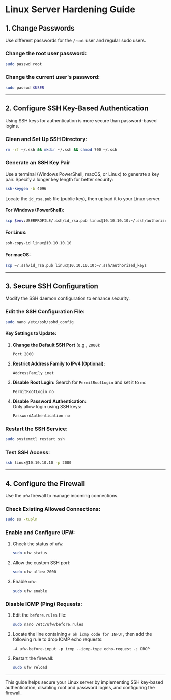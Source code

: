 # Linux Server Hardening Guide

## 1. Change Passwords

Use different passwords for the `/root` user and regular sudo users.

### Change the root user password:
```bash
sudo passwd root
```

### Change the current user's password:
```bash
sudo passwd $USER
```

---

## 2. Configure SSH Key-Based Authentication

Using SSH keys for authentication is more secure than password-based logins.

### Clean and Set Up SSH Directory:
```bash
rm -rf ~/.ssh && mkdir ~/.ssh && chmod 700 ~/.ssh
```

### Generate an SSH Key Pair
Use a terminal (Windows PowerShell, macOS, or Linux) to generate a key pair. Specify a longer key length for better security:
```bash
ssh-keygen -b 4096
```

Locate the `id_rsa.pub` file (public key), then upload it to your Linux server.

#### **For Windows (PowerShell):**
```bash
scp $env:USERPROFILE/.ssh/id_rsa.pub linux@10.10.10.10:~/.ssh/authorized_keys
```

#### **For Linux:**
```bash
ssh-copy-id linux@10.10.10.10
```

#### **For macOS:**
```bash
scp ~/.ssh/id_rsa.pub linux@10.10.10.10:~/.ssh/authorized_keys
```

---

## 3. Secure SSH Configuration

Modify the SSH daemon configuration to enhance security.

### Edit the SSH Configuration File:
```bash
sudo nano /etc/ssh/sshd_config
```

#### Key Settings to Update:
1. **Change the Default SSH Port** (e.g., `2000`):
   ```plaintext
   Port 2000
   ```

2. **Restrict Address Family to IPv4 (Optional):**
   ```plaintext
   AddressFamily inet
   ```

3. **Disable Root Login:**
   Search for `PermitRootLogin` and set it to `no`:
   ```plaintext
   PermitRootLogin no
   ```

4. **Disable Password Authentication:**  
   Only allow login using SSH keys:
   ```plaintext
   PasswordAuthentication no
   ```

### Restart the SSH Service:
```bash
sudo systemctl restart ssh
```

### Test SSH Access:
```bash
ssh linux@10.10.10.10 -p 2000
```

---

## 4. Configure the Firewall

Use the `ufw` firewall to manage incoming connections.

### Check Existing Allowed Connections:
```bash
sudo ss -tupln
```

### Enable and Configure UFW:
1. Check the status of `ufw`:
   ```bash
   sudo ufw status
   ```

2. Allow the custom SSH port:
   ```bash
   sudo ufw allow 2000
   ```

3. Enable `ufw`:
   ```bash
   sudo ufw enable
   ```

### Disable ICMP (Ping) Requests:
1. Edit the `before.rules` file:
   ```bash
   sudo nano /etc/ufw/before.rules
   ```

2. Locate the line containing `# ok icmp code for INPUT`, then add the following rule to drop ICMP echo requests:
   ```plaintext
   -A ufw-before-input -p icmp --icmp-type echo-request -j DROP
   ```

3. Restart the firewall:
   ```bash
   sudo ufw reload
   ```

---

This guide helps secure your Linux server by implementing SSH key-based authentication, disabling root and password logins, and configuring the firewall.
